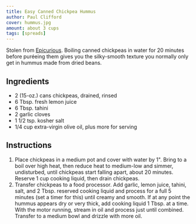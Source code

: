 ```yaml
---
title: Easy Canned Chickpea Hummus
author: Paul Clifford
cover: hummus.jpg
amount: about 3 cups
tags: [spreads]
---
```


Stolen from [Epicurious](https://www.epicurious.com/recipes/food/views/easy-canned-chickpea-hummus). Boiling canned chickpeas in water for 20 minutes before puréeing them gives you the silky-smooth texture you normally only get in hummus made from dried beans.

## Ingredients

- 2 (15-oz.) cans chickpeas, drained, rinsed
- 6 Tbsp. fresh lemon juice
- 6 Tbsp. tahini
- 2 garlic cloves
- 1 1/2 tsp. kosher salt
- 1/4 cup extra-virgin olive oil, plus more for serving

## Instructions

1. Place chickpeas in a medium pot and cover with water by 1". Bring to a boil over high heat, then reduce heat to medium-low and simmer, undisturbed, until chickpeas start falling apart, about 20 minutes. Reserve 1 cup cooking liquid, then drain chickpeas.
1. Transfer chickpeas to a food processor. Add garlic, lemon juice, tahini, salt, and 2 Tbsp. reserved cooking liquid and process for a full 5 minutes (set a timer for this) until creamy and smooth. If at any point the hummus appears dry or very thick, add cooking liquid 1 Tbsp. at a time. With the motor running, stream in oil and process just until combined. Transfer to a medium bowl and drizzle with more oil.
